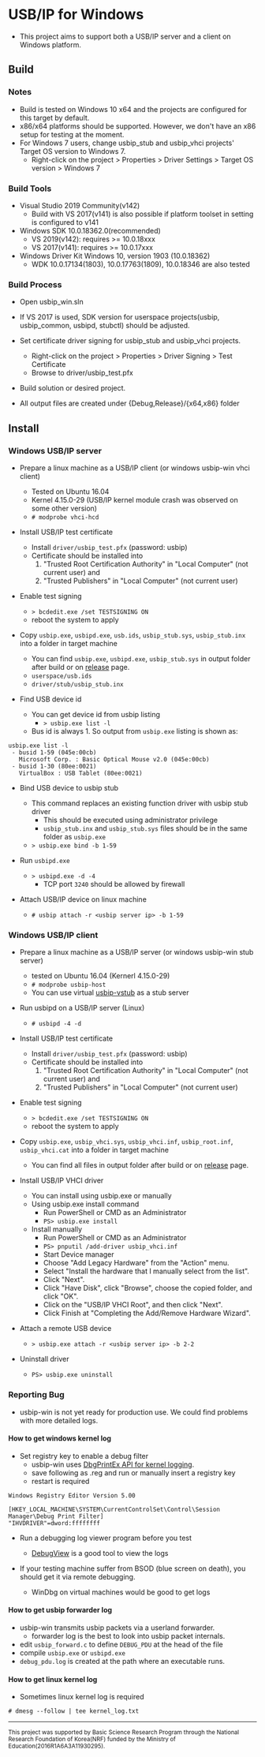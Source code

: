 # USB/IP for Windows

- This project aims to support both a USB/IP server and a client on Windows platform.


## Build

### Notes
- Build is tested on Windows 10 x64 and the projects are configured for this target by default.
- x86/x64 platforms should be supported. However, we don't have an x86 setup for testing at the moment.
- For Windows 7 users, change usbip\_stub and usbip\_vhci projects' Target OS version to Windows 7.
  - Right-click on the project > Properties > Driver Settings > Target OS version > Windows 7

### Build Tools
- Visual Studio 2019 Community(v142)
  - Build with VS 2017(v141) is also possible if platform toolset in setting is configured to v141
- Windows SDK 10.0.18362.0(recommended)
  - VS 2019(v142): requires &gt;= 10.0.18xxx
  - VS 2017(v141): requires &gt;= 10.0.17xxx
- Windows Driver Kit Windows 10, version 1903 (10.0.18362)
  - WDK 10.0.17134(1803), 10.0.17763(1809), 10.0.18346 are also tested

### Build Process
- Open usbip_win.sln
- If VS 2017 is used, SDK version for userspace projects(usbip, usbip_common, usbipd, stubctl) should be adjusted.
- Set certificate driver signing for usbip\_stub and usbip\_vhci projects.
  - Right-click on the project > Properties > Driver Signing > Test Certificate
  - Browse to driver/usbip\_test.pfx
- Build solution or desired project.

- All output files are created under {Debug,Release}/{x64,x86} folder

## Install

### Windows USB/IP server

- Prepare a linux machine as a USB/IP client (or windows usbip-win vhci client)  
  - Tested on Ubuntu 16.04
  - Kernel 4.15.0-29 (USB/IP kernel module crash was observed on some other version)
  - `# modprobe vhci-hcd`

- Install USB/IP test certificate
  - Install `driver/usbip_test.pfx` (password: usbip)
  - Certificate should be installed into
    1. "Trusted Root Certification Authority" in "Local Computer" (not current user) and
    2. "Trusted Publishers" in "Local Computer" (not current user)
- Enable test signing
  - `> bcdedit.exe /set TESTSIGNING ON`
  - reboot the system to apply
- Copy `usbip.exe`, `usbipd.exe`, `usb.ids`, `usbip_stub.sys`, `usbip_stub.inx` into a folder in target machine
  - You can find `usbip.exe`, `usbipd.exe`, `usbip_stub.sys` in output folder after build or on [release](https://github.com/cezanne/usbip-win/releases) page.
  - `userspace/usb.ids`
  - `driver/stub/usbip_stub.inx`
- Find USB device id
  - You can get device id from usbip listing
    - `> usbip.exe list -l`
  - Bus id is always 1. So output from `usbip.exe` listing is shown as:
```
usbip.exe list -l
 - busid 1-59 (045e:00cb)
   Microsoft Corp. : Basic Optical Mouse v2.0 (045e:00cb)
 - busid 1-30 (80ee:0021)
   VirtualBox : USB Tablet (80ee:0021)
```
- Bind USB device to usbip stub
  - This command replaces an existing function driver with usbip stub driver
    - This should be executed using administrator privilege
    - `usbip_stub.inx` and `usbip_stub.sys` files should be in the same folder as `usbip.exe`
  - `> usbip.exe bind -b 1-59`
- Run `usbipd.exe`
  - `> usbipd.exe -d -4`
	- TCP port `3240` should be allowed by firewall

- Attach USB/IP device on linux machine
  - `# usbip attach -r <usbip server ip> -b 1-59`

### Windows USB/IP client

- Prepare a linux machine as a USB/IP server (or windows usbip-win stub server)  
  - tested on Ubuntu 16.04 (Kernerl 4.15.0-29)
  - `# modprobe usbip-host`
  - You can use virtual [usbip-vstub](https://github.com/cezanne/usbip-vstub) as a stub server
  
- Run usbipd on a USB/IP server (Linux)
  - `# usbipd -4 -d`

- Install USB/IP test certificate
  - Install `driver/usbip_test.pfx` (password: usbip)
  - Certificate should be installed into
    1. "Trusted Root Certification Authority" in "Local Computer" (not current user) and
    2. "Trusted Publishers" in "Local Computer" (not current user)
- Enable test signing
  - `> bcdedit.exe /set TESTSIGNING ON`
  - reboot the system to apply
- Copy `usbip.exe`, `usbip_vhci.sys`, `usbip_vhci.inf`, `usbip_root.inf`, `usbip_vhci.cat` into a folder in target machine
  - You can find all files in output folder after build or on [release](https://github.com/cezanne/usbip-win/releases) page.
- Install USB/IP VHCI driver
  - You can install using usbip.exe or manually
  - Using usbip.exe install command 
    - Run PowerShell or CMD as an Administrator
    - `PS> usbip.exe install`
  - Install manually
    - Run PowerShell or CMD as an Administrator
    - `PS> pnputil /add-driver usbip_vhci.inf`
    - Start Device manager
    - Choose "Add Legacy Hardware" from the "Action" menu.
    - Select "Install the hardware that I manually select from the list".
    - Click "Next".
    - Click "Have Disk", click "Browse", choose the copied folder, and click "OK".
    - Click on the "USB/IP VHCI Root", and then click "Next".
    - Click Finish at "Completing the Add/Remove Hardware Wizard".
- Attach a remote USB device
  - `> usbip.exe attach -r <usbip server ip> -b 2-2`
- Uninstall driver
  - `PS> usbip.exe uninstall`

### Reporting Bug
- usbip-win is not yet ready for production use. We could find problems with more detailed logs.

#### How to get windows kernel log
- Set registry key to enable a debug filter
  - usbip-win uses [DbgPrintEx API for kernel logging](https://docs.microsoft.com/en-us/windows-hardware/drivers/devtest/reading-and-filtering-debugging-messages).
  - save following as .reg and run or manually insert a registry key
  - restart is required
```
Windows Registry Editor Version 5.00

[HKEY_LOCAL_MACHINE\SYSTEM\CurrentControlSet\Control\Session Manager\Debug Print Filter]
"IHVDRIVER"=dword:ffffffff
```
- Run a debugging log viewer program before you test
  - [DebugView](https://docs.microsoft.com/en-us/sysinternals/downloads/debugview) is a good tool to view the logs
  
- If your testing machine suffer from BSOD (blue screen on death), you should get it via remote debugging.
  - WinDbg on virtual machines would be good to get logs

#### How to get usbip forwarder log
- usbip-win transmits usbip packets via a userland forwarder.
  - forwarder log is the best to look into usbip packet internals. 
- edit `usbip_forward.c` to define `DEBUG_PDU` at the head of the file
- compile `usbip.exe` or `usbipd.exe`
- `debug_pdu.log` is created at the path where an executable runs.  

#### How to get linux kernel log
- Sometimes linux kernel log is required
```
# dmesg --follow | tee kernel_log.txt
```

<hr>
<sub>This project was supported by Basic Science Research Program through the National Research Foundation of Korea(NRF) funded by the Ministry of Education(2016R1A6A3A11930295).</sub>

